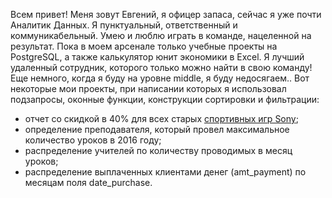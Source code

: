 Всем привет!
Меня зовут Евгений, я офицер запаса, сейчас я уже почти Аналитик Данных.
Я пунктуальный, ответственный и коммуникабельный. Умею и люблю играть в команде, нацеленной на результат.
Пока в моем арсенале только учебные проекты на PostgreSQL, а также калькулятор юнит экономики в Excel.
Я лучший удаленный сотрудник, которого только можно найти в свою команду! Еще немного, когда я буду на уровне middle, я буду недосягаем..
Вот некоторые мои проекты, при написании которых я использовал подзапросы, оконные функции, конструкции сортировки и фильтрации:
- отчет со скидкой в 40% для всех старых [спортивных игр Sony]([url](https://github.com/Gas2181/Gas2181/blob/main/%D0%9E%D0%BF%D1%80%D0%B5%D0%B4%D0%B5%D0%BB%D0%B5%D0%BD%D0%B8%D0%B5%20%D1%81%D0%BA%D0%B8%D0%B4%D0%BA%D0%B8));
- определение преподавателя, который провел максимальное количество уроков в 2016 году;
- распределение учителей по количеству проводимых в месяц уроков;
- распределение выплаченных клиентами денег (amt_payment) по месяцам поля date_purchase.

